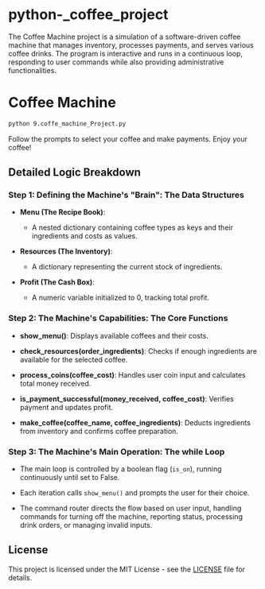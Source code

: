 # python-_coffee_project
The Coffee Machine project is a simulation of a software-driven coffee machine that manages inventory, processes payments, and serves various coffee drinks. The program is interactive and runs in a continuous loop, responding to user commands while also providing administrative functionalities.
# Coffee Machine

```bash
python 9.coffe_machine_Project.py
```

Follow the prompts to select your coffee and make payments. Enjoy your coffee!

## Detailed Logic Breakdown

### Step 1: Defining the Machine's "Brain": The Data Structures

- **Menu (The Recipe Book)**:
  - A nested dictionary containing coffee types as keys and their ingredients and costs as values.

- **Resources (The Inventory)**:
  - A dictionary representing the current stock of ingredients.

- **Profit (The Cash Box)**:
  - A numeric variable initialized to 0, tracking total profit.

### Step 2: The Machine's Capabilities: The Core Functions

- **show_menu()**: Displays available coffees and their costs.
  
- **check_resources(order_ingredients)**: Checks if enough ingredients are available for the selected coffee.

- **process_coins(coffee_cost)**: Handles user coin input and calculates total money received.

- **is_payment_successful(money_received, coffee_cost)**: Verifies payment and updates profit.

- **make_coffee(coffee_name, coffee_ingredients)**: Deducts ingredients from inventory and confirms coffee preparation.

### Step 3: The Machine's Main Operation: The while Loop

- The main loop is controlled by a boolean flag (`is_on`), running continuously until set to False.

- Each iteration calls `show_menu()` and prompts the user for their choice.

- The command router directs the flow based on user input, handling commands for turning off the machine, reporting status, processing drink orders, or managing invalid inputs.

## License

This project is licensed under the MIT License - see the [LICENSE](LICENSE) file for details.
